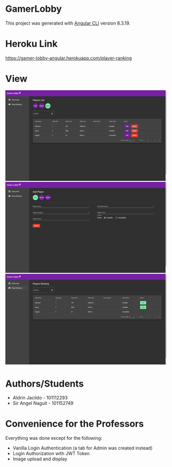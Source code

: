 # GamerLobby

This project was generated with [Angular CLI](https://github.com/angular/angular-cli) version 8.3.19.

# Heroku Link
https://gamer-lobby-angular.herokuapp.com/player-ranking

# View
![Alt text](/img/GamerLobby.PNG?raw=true)
![Alt text](/img/GamerLobby1.PNG?raw=true)
![Alt text](/img/GamerLobby2.PNG?raw=true)

# Authors/Students
- Aldrin Jacildo - 101112293
- Sir Angel Naguit - 101152749

# Convenience for the Professors
Everything was done except for the following:
- Vanilla Login Authentication (a tab for Admin was created instead)
- Login Authorization with JWT Token
- Image upload and display

